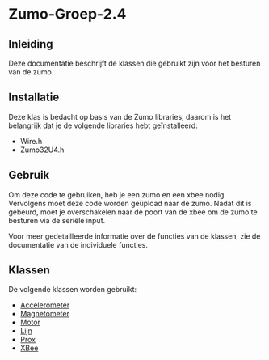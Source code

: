 # Zumo-Groep-2.4

## Inleiding

Deze documentatie beschrijft de klassen die gebruikt zijn voor het besturen van de zumo.

## Installatie

Deze klas is bedacht op basis van de Zumo libraries, daarom is het belangrijk dat je de volgende libraries hebt geïnstalleerd:

- Wire.h
- Zumo32U4.h

## Gebruik

Om deze code te gebruiken, heb je een zumo en een xbee nodig. Vervolgens moet deze code worden geüpload naar de zumo. Nadat dit is gebeurd, moet je overschakelen naar de poort van de xbee om de zumo te besturen via de seriële input.

Voor meer gedetailleerde informatie over de functies van de klassen, zie de documentatie van de individuele functies.

## Klassen

De volgende klassen worden gebruikt:

- [Accelerometer](Accelerometer.h)
- [Magnetometer](Magnetometer.h)
- [Motor](Motor.h)
- [Lijn](lijn.h)
- [Prox](prox.h)
- [XBee](Xbee.h)
